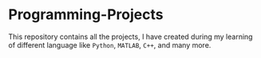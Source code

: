 # Programming-Projects
This repository contains all the projects, I have created during my learning of different language like `Python`, `MATLAB`, `C++`, and many more. 
